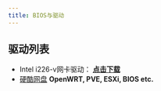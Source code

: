 ```yaml
---
title: BIOS与驱动
---
```




## 驱动列表

- Intel i226-v网卡驱动： **[点击下载](https://github.com/KoolCore/ikoolcore/blob/main/docs/files/Intel%20i226-v%20Driver%20Wired_driver_27.6_x64.zip)**
- [硬酷网盘](https://drive.google.com/drive/folders/1p8LUQPUB49AUuJzbCT0dpLaD8_xyNwzB?usp=share_link) **OpenWRT, PVE, ESXi, BIOS etc.**
